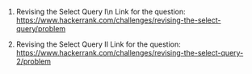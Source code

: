 1) Revising the Select Query I\n
Link for the question: https://www.hackerrank.com/challenges/revising-the-select-query/problem

2) Revising the Select Query II
Link for the question: https://www.hackerrank.com/challenges/revising-the-select-query-2/problem

